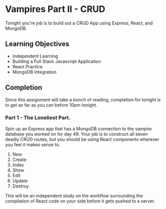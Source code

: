 # Vampires Part II - CRUD

Tonight you're job is to build out a CRUD App using Express, React, and MongoDB.

## Learning Objectives

- Independent Learning
- Building a Full Stack Javascript Application
- React Practice
- MongoDB Integration

## Completion

Since this assignment will take a bunch of reading, completion for tonight is to get as far as you can before 10pm tonight.

### Part 1 - The Loneliest Part.

Spin up an Express app that has a MongoDB connection to the vampire database you worked on for day 49. Your job is to construct all seven deadly CRUD routes, but you should be using React components wherever you feel it makes sense to.

1. New
1. Create
1. Index
1. Show
1. Edit
1. Update
1. Destroy

This will be an independent study on the workflow surrounding the compilation of React code on your side before it gets pushed to a server.
